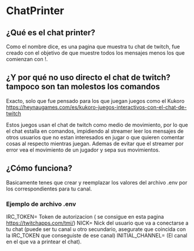 # ChatPrinter

## ¿Qué es el chat printer?
Como el nombre dice, es una pagina que muestra tu chat de twitch, fue creado con el objetivo de que muestre todos los mensajes menos los que comienzan con !.

## ¿Y por qué no uso directo el chat de twitch? tampoco son tan molestos los comandos
Exacto, solo que fue pensado para los que juegan juegos como el Kukoro 
https://heynaugames.com/es/kukoro-juegos-interactivos-con-el-chat-de-twitch

Estos juegos usan el chat de twitch como medio de movimiento, por lo que el chat estalla en comandos, impidiendo al streamer leer los mensajes de otros usuarios que no estan interesados en jugar o que quieren comentar cosas al respecto mientras juegan.
Ademas de evitar que el streamer por error vea el movimiento de un jugador y sepa sus movimientos.

## ¿Cómo funciona?
Basicamente tenes que crear y reemplazar los valores del archivo .env por los correspondientes para tu canal.

### Ejemplo de archivo .env
IRC_TOKEN= Token de autorizacion ( se consigue en esta pagina https://twitchapps.com/tmi/)
NICK= Nick del usuario que va a conectarse a tu chat (puede ser tu canal u otro secundario, asegurate que coincida con la IRC_TOKEN que conseguiste de ese canal)
INITIAL_CHANNEL= (El canal en el que va a printear el chat).